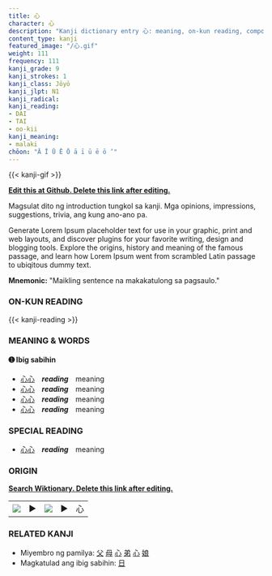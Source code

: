 ```yaml
---
title: 心
character: 心
description: "Kanji dictionary entry 心: meaning, on-kun reading, compounds, origin, related kanji"
content_type: kanji
featured_image: "/心.gif"
weight: 111
frequency: 111
kanji_grade: 9
kanji_strokes: 1
kanji_class: Jōyō
kanji_jlpt: N1
kanji_radical: 
kanji_reading: 
- DAI
- TAI
- oo-kii
kanji_meaning:
- malaki
chōon: "Ā Ī Ū Ē Ō ā ī ū ē ō ’"
---
```

[//]: # (Don't edit the line below. Kanji animated GIF code is automatically generated.)
{{< kanji-gif >}}

[//]: # (Edit below this line.)

**[Edit this at Github. Delete this link after editing.](https://github.com/tim0g/tim/tree/main/content/kanji/心/index.md)**

Magsulat dito ng introduction tungkol sa kanji. Mga opinions, impressions, suggestions, trivia, ang kung ano-ano pa.

Generate Lorem Ipsum placeholder text for use in your graphic, print and web layouts, and discover plugins for your favorite writing, design and blogging tools. Explore the origins, history and meaning of the famous passage, and learn how Lorem Ipsum went from scrambled Latin passage to ubiqitous dummy text.
 
**Mnemonic:** "Maikling sentence na makakatulong sa pagsaulo."

### ON-KUN READING

[//]: # (Don't edit the line below. ON-KUN READING code is automatically generated.)
{{< kanji-reading >}}

### MEANING & WORDS

#### ➊ **Ibig sabihin**
  - [心](../心)[心](../心)　***reading***　meaning
  - [心](../心)[心](../心)　***reading***　meaning
  - [心](../心)[心](../心)　***reading***　meaning
  - [心](../心)[心](../心)　***reading***　meaning

### SPECIAL READING
  - [心](../心)[心](../心)　***reading***　meaning

### ORIGIN

**[Search Wiktionary. Delete this link after editing.](https://wiktionary.org/wiki/心)**
<table class="kanji-table"><tr><td>
<img src="60px-心-bronze.svg.png">
</td><td>▶</td><td>
<img src="60px-心-oracle.svg.png">
</td><td>▶</td>
<td class="kanji-origin">心</td>
</tr></table>

### RELATED KANJI
- Miyembro ng pamilya: [父](../父) [母](../母) [心](../心) [弟](../弟) [心](../心) [娘](../娘)
- Magkatulad ang ibig sabihin: [日](../日)
